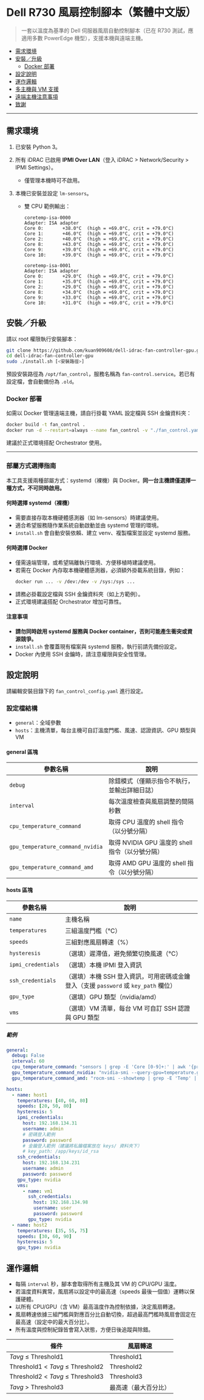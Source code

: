 # Dell R730 風扇控制腳本（繁體中文版）

> 一套以溫度為基準的 Dell 伺服器風扇自動控制腳本（已在 R730 測試，應適用多數 PowerEdge 機型），支援本機與遠端主機。

- [需求環境](#需求環境)
- [安裝／升級](#安裝升級)
  - [Docker 部署](#docker-部署)
- [設定說明](#設定說明)
- [運作邏輯](#運作邏輯)
- [多主機與 VM 支援](#多主機與-vm-支援)
- [遠端主機注意事項](#遠端主機注意事項)
- [致謝](#致謝)

---

## 需求環境

1. 已安裝 Python 3。
2. 所有 iDRAC 已啟用 **IPMI Over LAN**（登入 iDRAC > Network/Security > IPMI Settings）。
   - 僅管理本機時可不啟用。
3. 本機已安裝並設定 `lm-sensors`。

   - 雙 CPU 範例輸出：

     ```text
     coretemp-isa-0000
     Adapter: ISA adapter
     Core 0:       +38.0°C  (high = +69.0°C, crit = +79.0°C)
     Core 1:       +46.0°C  (high = +69.0°C, crit = +79.0°C)
     Core 2:       +40.0°C  (high = +69.0°C, crit = +79.0°C)
     Core 8:       +43.0°C  (high = +69.0°C, crit = +79.0°C)
     Core 9:       +39.0°C  (high = +69.0°C, crit = +79.0°C)
     Core 10:      +39.0°C  (high = +69.0°C, crit = +79.0°C)

     coretemp-isa-0001
     Adapter: ISA adapter
     Core 0:       +29.0°C  (high = +69.0°C, crit = +79.0°C)
     Core 1:       +35.0°C  (high = +69.0°C, crit = +79.0°C)
     Core 2:       +29.0°C  (high = +69.0°C, crit = +79.0°C)
     Core 8:       +34.0°C  (high = +69.0°C, crit = +79.0°C)
     Core 9:       +33.0°C  (high = +69.0°C, crit = +79.0°C)
     Core 10:      +31.0°C  (high = +69.0°C, crit = +79.0°C)
     ```

## 安裝／升級

請以 root 權限執行安裝腳本：

```bash
git clone https://github.com/kuan909608/dell-idrac-fan-controller-gpu.git
cd dell-idrac-fan-controller-gpu
sudo ./install.sh [<安裝路徑>]
```

預設安裝路徑為 `/opt/fan_control`，服務名稱為 `fan-control.service`。若已有設定檔，會自動備份為 `.old`。

### Docker 部署

如需以 Docker 管理遠端主機，請自行掛載 YAML 設定檔與 SSH 金鑰資料夾：

```bash
docker build -t fan_control .
docker run -d --restart=always --name fan_control -v "./fan_control.yaml:/app/fan_control.yaml:ro" -v "./keys:/app/keys:ro" fan_control
```

建議於正式環境搭配 Orchestrator 使用。

---

### 部屬方式選擇指南

本工具支援兩種部屬方式：systemd（裸機）與 Docker。**同一台主機請僅選擇一種方式，不可同時啟用。**

#### 何時選擇 systemd（裸機）

- 需要直接存取本機硬體感測器（如 lm-sensors）時建議使用。
- 適合希望服務隨作業系統自動啟動並由 systemd 管理的環境。
- `install.sh` 會自動安裝依賴、建立 venv、複製檔案並設定 systemd 服務。

#### 何時選擇 Docker

- 僅需遠端管理，或希望隔離執行環境、方便移植時建議使用。
- 若需在 Docker 內存取本機硬體感測器，必須額外掛載系統目錄，例如：
  ```bash
  docker run ... -v /dev:/dev -v /sys:/sys ...
  ```
- 請務必掛載設定檔與 SSH 金鑰資料夾（如上方範例）。
- 正式環境建議搭配 Orchestrator 增加可靠性。

#### 注意事項

- **請勿同時啟用 systemd 服務與 Docker container，否則可能產生衝突或資源競爭。**
- `install.sh` 會覆蓋現有檔案與 systemd 服務，執行前請先備份設定。
- Docker 內使用 SSH 金鑰時，請注意權限與安全性管理。

## 設定說明

請編輯安裝目錄下的 `fan_control_config.yaml` 進行設定。

### 設定檔結構

- `general`：全域參數
- `hosts`：主機清單，每台主機可自訂溫度門檻、風速、認證資訊、GPU 類型與 VM

#### general 區塊

| 參數名稱                         | 說明                                            |
| -------------------------------- | ----------------------------------------------- |
| `debug`                          | 除錯模式（僅顯示指令不執行，並輸出詳細日誌）    |
| `interval`                       | 每次溫度檢查與風扇調整的間隔秒數                |
| `cpu_temperature_command`        | 取得 CPU 溫度的 shell 指令（以分號分隔）        |
| `gpu_temperature_command_nvidia` | 取得 NVIDIA GPU 溫度的 shell 指令（以分號分隔） |
| `gpu_temperature_command_amd`    | 取得 AMD GPU 溫度的 shell 指令（以分號分隔）    |

#### hosts 區塊

| 參數名稱           | 說明                                                                                |
| ------------------ | ----------------------------------------------------------------------------------- |
| `name`             | 主機名稱                                                                            |
| `temperatures`     | 三組溫度門檻（°C）                                                                  |
| `speeds`           | 三組對應風扇轉速（%）                                                               |
| `hysteresis`       | （選填）遲滯值，避免頻繁切換風速（°C）                                              |
| `ipmi_credentials` | （選填）本機 IPMI 登入資訊                                                          |
| `ssh_credentials`  | （選填）本機 SSH 登入資訊，可用密碼或金鑰登入（支援 `password` 或 `key_path` 欄位） |
| `gpu_type`         | （選填）GPU 類型（nvidia/amd）                                                      |
| `vms`              | （選填）VM 清單，每台 VM 可自訂 SSH 認證與 GPU 類型                                 |

##### 範例

```yaml
general:
  debug: False
  interval: 60
  cpu_temperature_command: "sensors | grep -E 'Core [0-9]+:' | awk '{print $3}' | sed 's/+//;s/°C//' | paste -sd ';' -"
  gpu_temperature_command_nvidia: "nvidia-smi --query-gpu=temperature.gpu --format=csv,noheader,nounits | paste -sd ';' -"
  gpu_temperature_command_amd: "rocm-smi --showtemp | grep -E 'Temp' | awk '{print \$2}' | sed 's/[^0-9.]//g' | paste -sd ';' -"

hosts:
  - name: host1
    temperatures: [40, 60, 80]
    speeds: [20, 50, 80]
    hysteresis: 5
    ipmi_credentials:
      host: 192.168.134.31
      username: admin
      # 密碼登入範例
      password: password
      # 金鑰登入範例（建議將私鑰檔案放在 keys/ 資料夾下）
      # key_path: /app/keys/id_rsa
    ssh_credentials:
      host: 192.168.134.231
      username: admin
      password: password
    gpu_type: nvidia
    vms:
      - name: vm1
        ssh_credentials:
          host: 192.168.134.98
          username: user
          password: password
        gpu_type: nvidia
  - name: host2
    temperatures: [35, 55, 75]
    speeds: [30, 60, 90]
    hysteresis: 5
    gpu_type: nvidia
```

## 運作邏輯

- 每隔 `interval` 秒，腳本會取得所有主機及其 VM 的 CPU/GPU 溫度。
- 若溫度資料異常，風扇將以設定中的最高速（speeds 最後一個值）運轉以保護硬體。
- 以所有 CPU/GPU（含 VM）最高溫度作為控制依據，決定風扇轉速。
- 風扇轉速依據三組門檻與對應百分比自動切換，超過最高門檻時風扇會固定在最高速（設定中的最大百分比）。
- 所有溫度與控制紀錄皆會寫入狀態，方便日後追蹤與除錯。

| 條件                             | 風扇轉速             |
| -------------------------------- | -------------------- |
| _Tavg_ ≤ Threshold1              | Threshold1           |
| Threshold1 < _Tavg_ ≤ Threshold2 | Threshold2           |
| Threshold2 < _Tavg_ ≤ Threshold3 | Threshold3           |
| _Tavg_ > Threshold3              | 最高速（最大百分比） |
